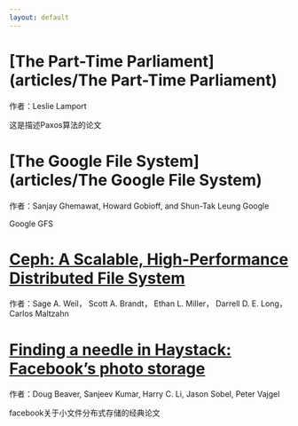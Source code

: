 ```yaml
---
layout: default
---
```


# [](#header-1)[The Part-Time Parliament](articles/The Part-Time Parliament)

作者：Leslie Lamport

这是描述Paxos算法的论文

# [](#header-1)[The Google File System](articles/The Google File System)

作者：Sanjay Ghemawat, Howard Gobioff, and Shun-Tak Leung
Google

Google GFS
# [](#header-1)[Ceph: A Scalable, High-Performance Distributed File System](articles/ceph)

作者：Sage A. Weil， Scott A. Brandt， Ethan L. Miller， Darrell D. E. Long， Carlos Maltzahn


# [](#header-1)[Finding a needle in Haystack: Facebook’s photo storage](articles/Haystack)

作者：Doug Beaver, Sanjeev Kumar, Harry C. Li, Jason Sobel, Peter Vajgel

facebook关于小文件分布式存储的经典论文

